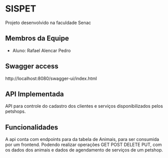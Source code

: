 # SISPET

Projeto desenvolvido na faculdade Senac

## Membros da Equipe 

 - Aluno: Rafael Alencar Pedro

## Swagger access

http://localhost:8080/swagger-ui/index.html

## API Implementada

API para controle do cadastro dos clientes e serviços disponibilizados pelos petshops.

## Funcionalidades

A api conta com endpoints para da tabela de Animais, para ser consumida por um frontend.
Podendo realizar operações GET POST DELETE PUT, com os dados dos animais e dados de agendamento de serviços de um petshop.
